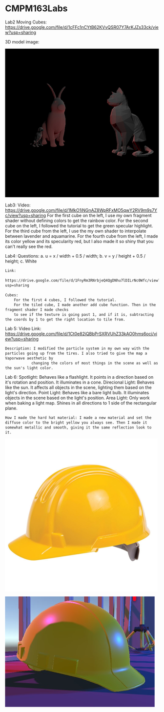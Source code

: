 # CMPM163Labs
 
 Lab2 Moving Cubes: https://drive.google.com/file/d/1cFFc1nCYtB62KVvQSR07Y7ArKJZs33ck/view?usp=sharing

 3D model image:

![](images/3DModels.jpg)


Lab3:
    Video: https://drive.google.com/file/d/1MkO1iNGnAZ8WpRFxMO5qwY2RV9m9s7Yc/view?usp=sharing
    For the first cube on the left, I use my own fragment shader without defining colors to get the rainbow color. 
    For the second cube on the left, I followed the tutorial to get the green specular highlight. 
    For the third cube from the left, I use the my own shader to interpolate between lavender and aquamarine. 
    For the fourth cube from the left, I made its color yellow and its specularity red, but I also made it so shiny that you can't really see the red.

Lab4:
    Questions:
        a. u = x / width + 0.5 / width;
        b. v = y / height + 0.5 / height;
        c. White

    Link:
        https://drive.google.com/file/d/1FnyRm3RNrbjeQ4QgDNhu7lDILrNc0Wfc/view?usp=sharing

    Cubes:
        For the first 4 cubes, I followed the tutorial.
        For the tiled cube, I made another add cube function. Then in the fragment shader I made checks
        to see if the texture is going past 1, and if it is, subtracting the coords by 1 to get the right location to tile from.

Lab 5:
    Video Link: https://drive.google.com/file/d/1Ct0e82iQBbPrSXRVUhZ33kAO0hms6ocj/view?usp=sharing

    Description: I modified the particle system in my own way with the particles going up from the tires. I also tried to give the map a Vaporwave aesthetic by
                changing the colors of most things in the scene as well as the sun's light color.

Lab 6:
    Spotlight: Behaves like a flashlight. It points in a direction based on it's rotation and position. It illuminates in a cone.
    Direcional Light: Behaves like the sun. It affects all objects in the scene, lighting them based on the light's direction.
    Point Light: Behaves like a bare light bulb. It illuminates objects in the scene based on the light's position.
    Area Light: Only work when baking a light map. Shines in all directions to 1 side of the rectangular plane.

    How I made the hard hat material: I made a new material and set the diffuse color to the bright yellow you always see. Then I made it somewhat metallic and smooth, giving it the same reflection look to it.

<img src="images/hard-hat.jpg" width="500" height="500">

![](images/myHardhat.jpg)